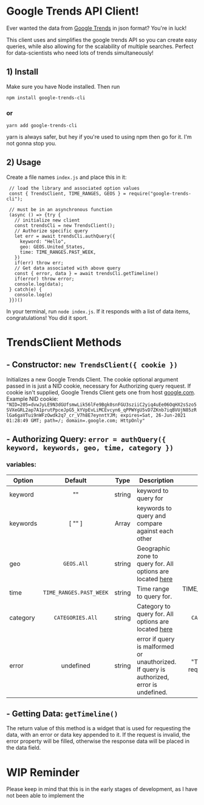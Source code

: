 # Google Trends API Client!
Ever wanted the data from [Google Trends](https://trends.google.com/trends/explore) in json format? You're in luck! 

This client uses and simplifies the google trends API so you can create easy queries, while also allowing for the scalability of multiple searches. Perfect for data-scientists who need lots of trends simultaneously!

## 1) Install
Make sure you have Node installed. Then run

    npm install google-trends-cli
  
### or

    yarn add google-trends-cli

yarn is always safer, but hey if you're used to using npm then go for it. I'm not gonna stop you.

## 2) Usage 
Create a file names `index.js` and place this in it:

     // load the library and associated option values
     const { TrendsClient, TIME_RANGES, GEOS } = require("google-trends-cli");
     
     // must be in an asynchronous function
     (async () => {try {
       // initialize new client
       const trendsCli = new TrendsClient();
       // Authorize specific query
       let err = await trendsCli.authQuery({
         keyword: "Hello",
         geo: GEOS.United_States,
         time: TIME_RANGES.PAST_WEEK,
       })
       if(err) throw err;
       // Get data associated with above query
       const { error, data } = await trendsCli.getTimeline()
       if(error) throw error;
       console.log(data);
     } catch(e) {
       console.log(e)
     }})()

In your terminal, run `node index.js`. If it responds with a list of data items, congratulations! You did it sport.

# TrendsClient Methods

## - Constructor: `new TrendsClient({ cookie })`

Initializes a new Google Trends Client. The cookie optional argument passed in is just a NID cookie, necessary for Authorizing query request. If cookie isn't supplied, Google Trends Client gets one from host [google.com](googl.com).
Example NID cookie: `"NID=205=dvwJyLE9N3dGUfsmwLik56lFe9Bgk0snFGU3sziiC2yiq4uEe06OqHX2sSzo5SVXeGRL2ap7A1prutPpceJpG5_kYVpEvLiMCEvcyn6_qPPWYgU5vD7ZKnb7iqBVUjN85zRlGa6gaVTui9nWFzOwdk2q7_cr_V7h8E7eynntYJM; expires=Sat, 26-Jun-2021 01:28:49 GMT; path=/; domain=.google.com; HttpOnly"`


## - Authorizing Query: `error = authQuery({ keyword, keywords, geo, time, category })` 
### variables:
  | Option |Default| Type | Description | Example |
  |--------|:---:|:-------:|----------------------|:-------------:|
  | keyword | "" | string | keyword to query for | "Hello" |
  | keywords | [ "" ] | Array | keywords to query and compare against each other | [ "Hello", "Hi" ] |
  | geo  | `GEOS.All` | string | Geographic zone to query for. All options are located [here](/templating/geos.txt) | `GEOS.United_States` | 
  | time | `TIME_RANGES.PAST_WEEK` | string | Time range to query for. | TIME_RANGES.CUSTOM("11/24/20", "12/24/20") |
  | category | `CATEGORIES.All` | string | Category to query for. All options are located [here](/templating/categories.txt) | `CATEGORIES.Arts_Entertainment` |
  | error | undefined | string | error if query is malformed or unauthorized. If query is authorized, error is undefined. | "The server cannot process the request because it is malformed." |


## - Getting Data: `getTimeline()`
  The return value of this method is a widget that is used for requesting the data, with an error or data key appended to it. If the request is invalid, the error property will be filled, otherwise the response data will be placed in the data field.


# WIP Reminder
Please keep in mind that this is in the early stages of development, as I have not been able to implement the 